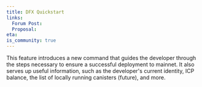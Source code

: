 ```yaml
---
title: DFX Quickstart
links:
  Forum Post:
  Proposal:
eta:
is_community: true
---
```

This feature introduces a new command that guides the developer through the steps necessary to ensure a successful deployment to mainnet. It also serves up useful information, such as the developer's current identity, ICP balance, the list of locally running canisters (future), and more.
